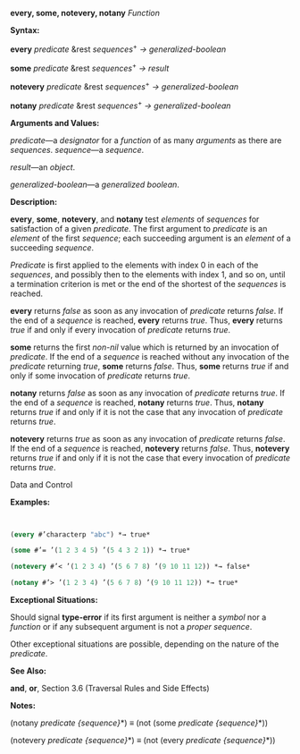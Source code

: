**every, some, notevery, notany** *Function* 



**Syntax:** 



**every** *predicate* &amp;rest *sequences*<sup>+</sup> *→ generalized-boolean* 



**some** *predicate* &amp;rest *sequences*<sup>+</sup> *→ result* 



**notevery** *predicate* &amp;rest *sequences*<sup>+</sup> *→ generalized-boolean* 



**notany** *predicate* &amp;rest *sequences*<sup>+</sup> *→ generalized-boolean* 



**Arguments and Values:** 



*predicate*—a *designator* for a *function* of as many *arguments* as there are *sequences*. *sequence*—a *sequence*. 



*result*—an *object*. 



*generalized-boolean*—a *generalized boolean*. 



**Description:** 



**every**, **some**, **notevery**, and **notany** test *elements* of *sequences* for satisfaction of a given *predicate*. The first argument to *predicate* is an *element* of the first *sequence*; each succeeding argument is an *element* of a succeeding *sequence*. 



*Predicate* is first applied to the elements with index 0 in each of the *sequences*, and possibly then to the elements with index 1, and so on, until a termination criterion is met or the end of the shortest of the *sequences* is reached. 



**every** returns *false* as soon as any invocation of *predicate* returns *false*. If the end of a *sequence* is reached, **every** returns *true*. Thus, **every** returns *true* if and only if every invocation of *predicate* returns *true*. 



**some** returns the first *non-nil* value which is returned by an invocation of *predicate*. If the end of a *sequence* is reached without any invocation of the *predicate* returning *true*, **some** returns *false*. Thus, **some** returns *true* if and only if some invocation of *predicate* returns *true*. 



**notany** returns *false* as soon as any invocation of *predicate* returns *true*. If the end of a *sequence* is reached, **notany** returns *true*. Thus, **notany** returns *true* if and only if it is not the case that any invocation of *predicate* returns *true*. 



**notevery** returns *true* as soon as any invocation of *predicate* returns *false*. If the end of a *sequence* is reached, **notevery** returns *false*. Thus, **notevery** returns *true* if and only if it is not the case that every invocation of *predicate* returns *true*. 



Data and Control 











**Examples:**
```lisp
 

(every #’characterp "abc") *→ true* 

(some #’= ’(1 2 3 4 5) ’(5 4 3 2 1)) *→ true* 

(notevery #’< ’(1 2 3 4) ’(5 6 7 8) ’(9 10 11 12)) *→ false* 

(notany #’> ’(1 2 3 4) ’(5 6 7 8) ’(9 10 11 12)) *→ true* 


```
**Exceptional Situations:** 



Should signal **type-error** if its first argument is neither a *symbol* nor a *function* or if any subsequent argument is not a *proper sequence*. 



Other exceptional situations are possible, depending on the nature of the *predicate*. 



**See Also:** 



**and**, **or**, Section 3.6 (Traversal Rules and Side Effects) 



**Notes:** 



(notany *predicate \{sequence\}*\*) *≡* (not (some *predicate \{sequence\}*\*)) 



(notevery *predicate \{sequence\}*\*) *≡* (not (every *predicate \{sequence\}*\*)) 




